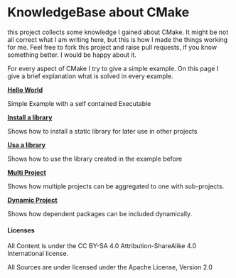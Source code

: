 # KnowledgeBase about CMake

this project collects some knowledge I gained about CMake. It might be not all correct what I am writing here, 
but this is how I made the things working for me. Feel free to fork this project and raise pull requests, 
if you know something better. I would be happy about it. 

For every aspect of CMake I try to give a simple example. On this page I give a brief explanation what is solved in every example.

__[Hello World](HelloWorld/README.md)__

Simple Example with a self contained Executable

__[Install a library](HelloLib/README.md)__

Shows how to install a static library for later use in other projects

__[Usa a library](LibUsage/README.md)__

Shows how to use the library created in the example before

__[Multi Project](MultiProject/README.md)__

Shows how multiple projects can be aggregated to one with sub-projects.

__[Dynamic Project](DynamicProject/README.md)__

Shows how dependent packages can be included dynamically.  

#### Licenses

All Content is under the  CC BY-SA 4.0 Attribution-ShareAlike 4.0 International license.

All Sources are under licensed under the Apache License, Version 2.0